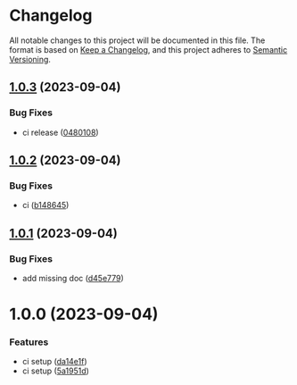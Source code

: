 # Changelog

All notable changes to this project will be documented in this file.
The format is based on [Keep a Changelog](https://keepachangelog.com/en/1.0.0/),
and this project adheres to [Semantic Versioning](https://semver.org/spec/v2.0.0.html).

## [1.0.3](https://github.com/manosbatsis/corda5-cli-action/compare/v1.0.2...v1.0.3) (2023-09-04)


### Bug Fixes

* ci release ([0480108](https://github.com/manosbatsis/corda5-cli-action/commit/0480108f5e1b352b7d666fea46799050c0951297))

## [1.0.2](https://github.com/manosbatsis/corda5-cli-action/compare/v1.0.1...v1.0.2) (2023-09-04)


### Bug Fixes

* ci ([b148645](https://github.com/manosbatsis/corda5-cli-action/commit/b148645931f86a426e78f0028f2d847ca9662daf))

## [1.0.1](https://github.com/manosbatsis/corda5-cli-action/compare/v1.0.0...v1.0.1) (2023-09-04)


### Bug Fixes

* add missing doc ([d45e779](https://github.com/manosbatsis/corda5-cli-action/commit/d45e77927b8885e3e4950295fc231cdb47f49bc6))

# 1.0.0 (2023-09-04)


### Features

* ci setup ([da14e1f](https://github.com/manosbatsis/corda5-cli-action/commit/da14e1fc9eacb04a2acc436b06c8319163151a54))
* ci setup ([5a1951d](https://github.com/manosbatsis/corda5-cli-action/commit/5a1951d384d885d36fae7e270c80dc8b9da6c8f4))
